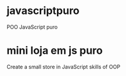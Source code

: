 # javascriptpuro

POO JavaScript puro

# mini loja em js puro

Create a small store in JavaScript skills of OOP